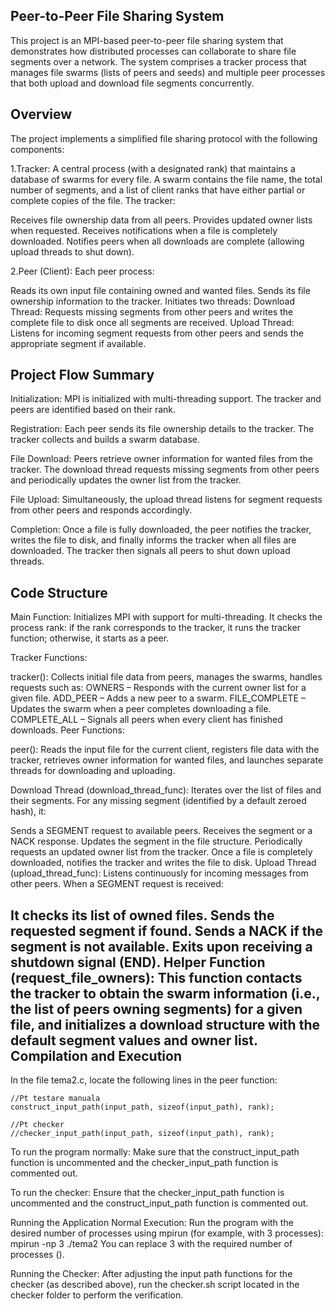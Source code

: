 Peer-to-Peer File Sharing System
-----
This project is an MPI-based peer-to-peer file sharing system that demonstrates how distributed processes can collaborate to share file segments over a network. The system comprises a tracker process that manages file swarms (lists of peers and seeds) and multiple peer processes that both upload and download file segments concurrently.

Overview
------
The project implements a simplified file sharing protocol with the following components:

1.Tracker:
A central process (with a designated rank) that maintains a database of swarms for every file. A swarm contains the file name, the total number of segments, and a list of client ranks that have either partial or complete copies of the file. The tracker:

Receives file ownership data from all peers.
Provides updated owner lists when requested.
Receives notifications when a file is completely downloaded.
Notifies peers when all downloads are complete (allowing upload threads to shut down).

2.Peer (Client):
Each peer process:

Reads its own input file containing owned and wanted files.
Sends its file ownership information to the tracker.
Initiates two threads:
Download Thread:
Requests missing segments from other peers and writes the complete file to disk once all segments are received.
Upload Thread:
Listens for incoming segment requests from other peers and sends the appropriate segment if available.

Project Flow Summary
------
Initialization:
MPI is initialized with multi-threading support. The tracker and peers are identified based on their rank.

Registration:
Each peer sends its file ownership details to the tracker. The tracker collects and builds a swarm database.

File Download:
Peers retrieve owner information for wanted files from the tracker. The download thread requests missing segments from other peers and periodically updates the owner list from the tracker.

File Upload:
Simultaneously, the upload thread listens for segment requests from other peers and responds accordingly.

Completion:
Once a file is fully downloaded, the peer notifies the tracker, writes the file to disk, and finally informs the tracker when all files are downloaded. The tracker then signals all peers to shut down upload threads.

Code Structure
------
Main Function:
Initializes MPI with support for multi-threading. It checks the process rank: if the rank corresponds to the tracker, it runs the tracker function; otherwise, it starts as a peer.

Tracker Functions:

tracker(): Collects initial file data from peers, manages the swarms, handles requests such as:
OWNERS – Responds with the current owner list for a given file.
ADD_PEER – Adds a new peer to a swarm.
FILE_COMPLETE – Updates the swarm when a peer completes downloading a file.
COMPLETE_ALL – Signals all peers when every client has finished downloads.
Peer Functions:

peer():
Reads the input file for the current client, registers file data with the tracker, retrieves owner information for wanted files, and launches separate threads for downloading and uploading.

Download Thread (download_thread_func):
Iterates over the list of files and their segments. For any missing segment (identified by a default zeroed hash), it:

Sends a SEGMENT request to available peers.
Receives the segment or a NACK response.
Updates the segment in the file structure.
Periodically requests an updated owner list from the tracker.
Once a file is completely downloaded, notifies the tracker and writes the file to disk.
Upload Thread (upload_thread_func):
Listens continuously for incoming messages from other peers. When a SEGMENT request is received:

It checks its list of owned files.
Sends the requested segment if found.
Sends a NACK if the segment is not available.
Exits upon receiving a shutdown signal (END).
Helper Function (request_file_owners):
This function contacts the tracker to obtain the swarm information (i.e., the list of peers owning segments) for a given file, and initializes a download structure with the default segment values and owner list.
Compilation and Execution
------
In the file tema2.c, locate the following lines in the peer function:

    //Pt testare manuala
    construct_input_path(input_path, sizeof(input_path), rank);

    //Pt checker
    //checker_input_path(input_path, sizeof(input_path), rank);

    
To run the program normally:
Make sure that the construct_input_path function is uncommented and the checker_input_path function is commented out.

To run the checker:
Ensure that the checker_input_path function is uncommented and the construct_input_path function is commented out.

Running the Application
Normal Execution:
Run the program with the desired number of processes using mpirun (for example, with 3 processes):
mpirun -np 3 ./tema2
You can replace 3 with the required number of processes (<N>).

Running the Checker:
After adjusting the input path functions for the checker (as described above), run the checker.sh script located in the checker folder to perform the verification.


